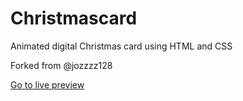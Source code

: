# Christmascard
Animated digital Christmas card using HTML and CSS


Forked from @jozzzz128

[Go to live preview](https://jozzzz128.com/proyectos/christmascard/)
